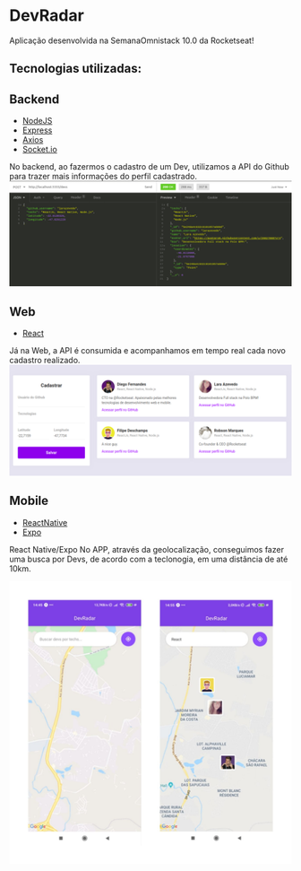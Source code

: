 # DevRadar
Aplicação desenvolvida na SemanaOmnistack 10.0 da Rocketseat!
  

## Tecnologias utilizadas: 

## Backend

- [NodeJS](https://nodejs.org/en/)
- [Express](https://expressjs.com/pt-br/)
- [Axios](https://github.com/axios/axios)
- [Socket.io](https://socket.io/)

No backend, ao fazermos o cadastro de um Dev, utilizamos a API do Github para trazer mais informações do perfil cadastrado.
![Backend](./images/back.png)

## Web

- [React](https://pt-br.reactjs.org/)

Já na Web, a API é consumida e acompanhamos em tempo real cada novo cadastro realizado. 
![1](./images/web.png)

## Mobile

- [ReactNative](https://reactnative.dev/)
- [Expo](https://expo.io/)

 React Native/Expo
No APP, através da geolocalização, conseguimos fazer uma busca por Devs, de acordo com a teclonogia, em uma distância de até 10km.

![Mobile](./images/mobiles.jpg)


